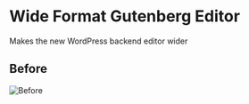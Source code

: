# Wide Format Gutenberg Editor
Makes the new WordPress backend editor wider
## Before
![Before](https://hazzardlabs.com/github_images/before_1.jpg)
